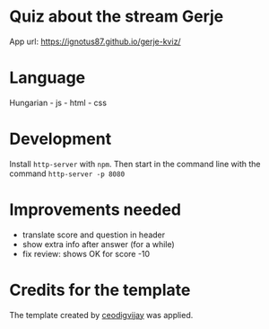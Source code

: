 # Quiz about the stream Gerje
App url: https://ignotus87.github.io/gerje-kviz/

# Language
Hungarian - js - html - css

# Development

Install `http-server` with `npm`.
Then start in the command line with the command `http-server -p 8080`

# Improvements needed
- translate score and question in header
- show extra info after answer (for a while)
- fix review: shows OK for score -10

# Credits for the template
The template created by [ceodigvijay](https://github.com/ceodigvijay/quiz-template-html-css-js) was applied.
